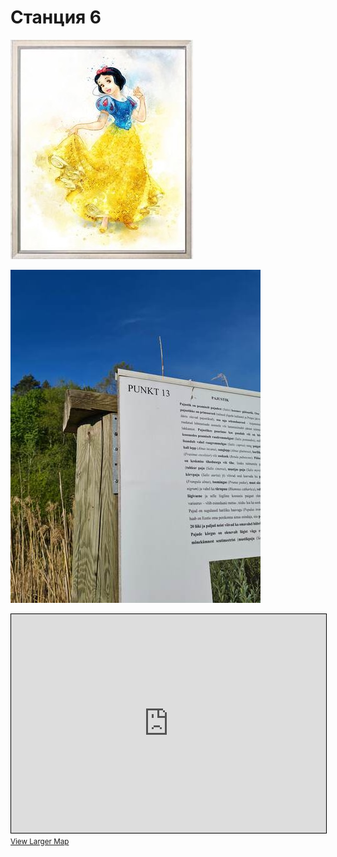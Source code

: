 # Станция 6

![Stage 6](img/06.jpg)

![Path 6](path/06.jpg)

<iframe width="100%" height="350" frameborder="0" scrolling="no" marginheight="0" marginwidth="0" src="https://www.openstreetmap.org/export/embed.html?bbox=24.879065752029422%2C59.46269833546526%2C24.887734651565555%2C59.466519489936275&amp;layer=mapnik&amp;marker=59.46460896670338%2C24.883400201797485" style="border: 1px solid black"></iframe><br/><small><a href="https://www.openstreetmap.org/?mlat=59.46461&amp;mlon=24.88340#map=17/59.46461/24.88340&amp;layers=N">View Larger Map</a></small>